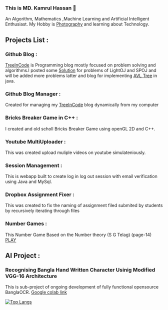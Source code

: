 ### This is MD. Kamrul Hassan 👋
An Algorithm, Mathematics ,Machine Learning and Artificial Intelligent Enthusiast. My Hobby is [Photography](https://sites.google.com/view/kamrul1157024/photography) and learning about Technology.
## Projects List :
### Github Blog : 
   [TreeInCode](https://kamrul1157024.github.io/) is Programming blog mostly focused on problem solving and algorithms.I posted some [Solution](https://kamrul1157024.github.io/Solution_Searcher/output.html) for problems of LightOJ and SPOJ and will be added more problems latter and blog for implementing [AVL Tree](https://kamrul1157024.github.io/tutorials/Avl%20tree/avl_tree.html) in java.

### Github Blog Manager :  
   Created for managing my [TreeInCode](https://kamrul1157024.github.io/) blog dynamically from my computer
   
### Bricks Breaker Game in C++ :
   I created and old scholl Bricks Breaker Game using openGL 2D and C++. 
   
### Youtube MultiUploader : 
   This was created upload muliple videos on youtube simulateniously. 
   
### Session Management : 
   This is webapp built to create log in log out session with email verification using Java and MySql.
   
### Dropbox Assignment Fixer :
   This was created to fix the naming of assignment filed submited by students by recursively iterating through files 

### Number Games : 
  This Number Game Based on the Number theory (S G Telag) (page-14)     <a href="https://sites.google.com/view/kamrul1157024/fun/numbergame" class="button">PLAY</a>

## AI Project :
### Recognising Bangla Hand Written Character Usinig Modified VGG-16 Architecture 
This is sub-project of ongoing development of fully functional opensource BanglaOCR. 
[Google colab link](https://colab.research.google.com/drive/1sGOqpF5XOfQ9-6xuigj21zmv6tLJ2a2j?usp=sharing)


[![Top Langs](https://github-readme-stats.vercel.app/api/top-langs/?username=kamrul1157024&langs_count=8&hide=html,css&layout=compact)](https://github.com/kamrul1157024/github-readme-stats)
